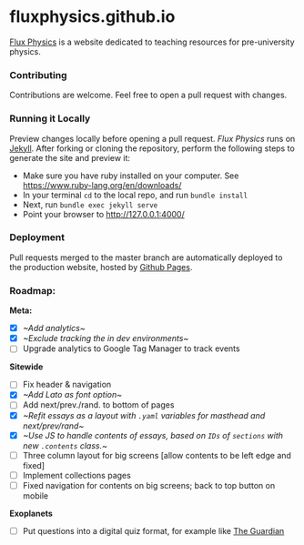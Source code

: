 
# fluxphysics.github.io

[Flux Physics](https://fluxphysics.github.io) is a website dedicated to teaching resources for pre-university physics.

### Contributing

Contributions are welcome. Feel free to open a pull request with changes.

### Running it Locally

Preview changes locally before opening a pull request. *Flux Physics* runs on [Jekyll](http://jekyllrb.com/). After forking or cloning the repository, perform the following steps to generate the site and preview it:

- Make sure you have ruby installed on your computer. See https://www.ruby-lang.org/en/downloads/  
- In your terminal `cd` to the local repo, and run `bundle install`
- Next, run `bundle exec jekyll serve`
- Point your browser to http://127.0.0.1:4000/

### Deployment

Pull requests merged to the master branch are automatically deployed to the production website, hosted by [Github Pages](https://pages.github.com/).

### Roadmap:
**Meta:**   
- [x] _~Add analytics~_    
- [x] _~Exclude tracking the in dev environments~_
- [ ] Upgrade analytics to Google Tag Manager to track events

**Sitewide**
- [ ] Fix header & navigation   
- [x] _~Add Lato as font option~_  
- [ ] Add next/prev./rand. to bottom of pages
- [x] _~Refit essays as a layout with `.yaml` variables for masthead and next/prev/rand~_  
- [x] _~Use JS to handle contents of essays, based on `IDs` of `sections` with new `.contents` class.~_  
- [ ] Three column layout for big screens [allow contents to be left edge and fixed]  
- [ ] Implement collections pages  
- [ ] Fixed navigation for contents on big screens; back to top button on mobile  

**Exoplanets**
- [ ] Put questions into a digital quiz format, for example like [The Guardian](https://www.theguardian.com/sport/2020/may/19/sports-quiz-how-much-do-you-know-about-michael-jordan)

